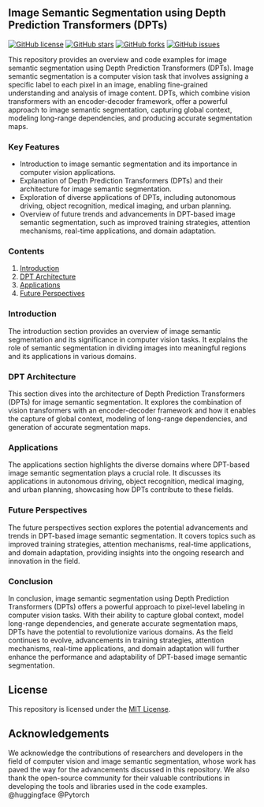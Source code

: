 ## Image Semantic Segmentation using Depth Prediction Transformers (DPTs)

[![GitHub license](https://img.shields.io/github/license/inuwamobarak/semantic-segmentation)](https://github.com/inuwamobarak/semantic-segmentation/blob/main/LICENSE)
[![GitHub stars](https://img.shields.io/github/stars/inuwamobarak/semantic-segmentation)](https://github.com/inuwamobarak/semantic-segmentation/stargazers)
[![GitHub forks](https://img.shields.io/github/forks/inuwamobarak/semantic-segmentation)](https://github.com/inuwamobarak/semantic-segmentation/network)
[![GitHub issues](https://img.shields.io/github/issues/inuwamobarak/semantic-segmentation)](https://github.com/inuwamobarak/semantic-segmentation/issues)

This repository provides an overview and code examples for image semantic segmentation using Depth Prediction Transformers (DPTs). Image semantic segmentation is a computer vision task that involves assigning a specific label to each pixel in an image, enabling fine-grained understanding and analysis of image content. DPTs, which combine vision transformers with an encoder-decoder framework, offer a powerful approach to image semantic segmentation, capturing global context, modeling long-range dependencies, and producing accurate segmentation maps.

### Key Features
- Introduction to image semantic segmentation and its importance in computer vision applications.
- Explanation of Depth Prediction Transformers (DPTs) and their architecture for image semantic segmentation.
- Exploration of diverse applications of DPTs, including autonomous driving, object recognition, medical imaging, and urban planning.
- Overview of future trends and advancements in DPT-based image semantic segmentation, such as improved training strategies, attention mechanisms, real-time applications, and domain adaptation.

### Contents
1. [Introduction](#introduction)
2. [DPT Architecture](#dpt-architecture)
3. [Applications](#applications)
4. [Future Perspectives](#future-perspectives)

### Introduction
The introduction section provides an overview of image semantic segmentation and its significance in computer vision tasks. It explains the role of semantic segmentation in dividing images into meaningful regions and its applications in various domains.

### DPT Architecture
This section dives into the architecture of Depth Prediction Transformers (DPTs) for image semantic segmentation. It explores the combination of vision transformers with an encoder-decoder framework and how it enables the capture of global context, modeling of long-range dependencies, and generation of accurate segmentation maps.

### Applications
The applications section highlights the diverse domains where DPT-based image semantic segmentation plays a crucial role. It discusses its applications in autonomous driving, object recognition, medical imaging, and urban planning, showcasing how DPTs contribute to these fields.

### Future Perspectives
The future perspectives section explores the potential advancements and trends in DPT-based image semantic segmentation. It covers topics such as improved training strategies, attention mechanisms, real-time applications, and domain adaptation, providing insights into the ongoing research and innovation in the field.

### Conclusion
In conclusion, image semantic segmentation using Depth Prediction Transformers (DPTs) offers a powerful approach to pixel-level labeling in computer vision tasks. With their ability to capture global context, model long-range dependencies, and generate accurate segmentation maps, DPTs have the potential to revolutionize various domains. As the field continues to evolve, advancements in training strategies, attention mechanisms, real-time applications, and domain adaptation will further enhance the performance and adaptability of DPT-based image semantic segmentation.

## License
This repository is licensed under the [MIT License](LICENSE).

## Acknowledgements
We acknowledge the contributions of researchers and developers in the field of computer vision and image semantic segmentation, whose work has paved the way for the advancements discussed in this repository. We also thank the open-source community for their valuable contributions in developing the tools and libraries used in the code examples. @huggingface @Pytorch
